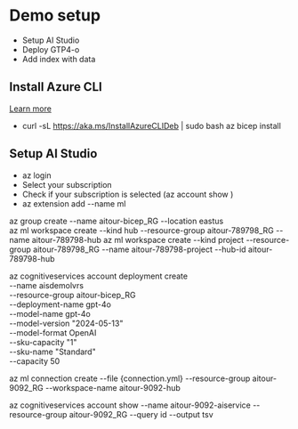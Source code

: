# Demo setup

- Setup AI Studio
- Deploy GTP4-o
- Add index with data


## Install Azure CLI
[Learn more](https://learn.microsoft.com/en-us/cli/azure/install-azure-cli?view=azure-cli-latest)

- curl -sL https://aka.ms/InstallAzureCLIDeb | sudo bash
az bicep install

## Setup AI Studio

- az login
- Select your subscription
- Check if your subscription is selected (az account show )
- az extension add --name ml



az group create --name aitour-bicep_RG --location eastus   
az ml workspace create --kind hub --resource-group aitour-789798_RG --name aitour-789798-hub
az ml workspace create --kind project --resource-group aitour-789798_RG --name aitour-789798-project --hub-id aitour-789798-hub



az cognitiveservices account deployment create \
--name aisdemolvrs \
--resource-group  aitour-bicep_RG \
--deployment-name gpt-4o \
--model-name gpt-4o \
--model-version "2024-05-13"  \
--model-format OpenAI \
--sku-capacity "1" \
--sku-name "Standard" \
--capacity 50



az ml connection create --file {connection.yml} --resource-group aitour-9092_RG --workspace-name  aitour-9092-hub

az cognitiveservices account show --name aitour-9092-aiservice --resource-group aitour-9092_RG --query id --output tsv  